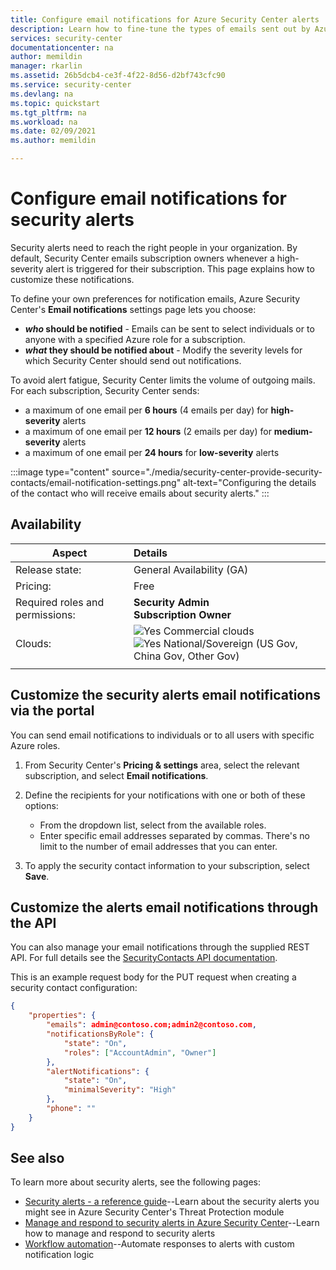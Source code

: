 ```yaml
---
title: Configure email notifications for Azure Security Center alerts
description: Learn how to fine-tune the types of emails sent out by Azure Security Center for security alerts. 
services: security-center
documentationcenter: na
author: memildin
manager: rkarlin
ms.assetid: 26b5dcb4-ce3f-4f22-8d56-d2bf743cfc90
ms.service: security-center
ms.devlang: na
ms.topic: quickstart
ms.tgt_pltfrm: na
ms.workload: na
ms.date: 02/09/2021
ms.author: memildin

---
```

# Configure email notifications for security alerts 

Security alerts need to reach the right people in your organization. By default, Security Center emails subscription owners whenever a high-severity alert is triggered for their subscription. This page explains how to customize these notifications.

To define your own preferences for notification emails, Azure Security Center's **Email notifications** settings page lets you choose:

- ***who* should be notified** - Emails can be sent to select individuals or to anyone with a specified Azure role for a subscription. 
- ***what* they should be notified about** - Modify the severity levels for which Security Center should send out notifications.

To avoid alert fatigue, Security Center limits the volume of outgoing mails. For each subscription, Security Center sends:

- a maximum of one email per **6 hours** (4 emails per day) for **high-severity** alerts
- a maximum of one email per **12 hours** (2 emails per day) for **medium-severity** alerts
- a maximum of one email per **24 hours** for **low-severity** alerts

:::image type="content" source="./media/security-center-provide-security-contacts/email-notification-settings.png" alt-text="Configuring the details of the contact who will receive emails about security alerts." :::
 
## Availability

|Aspect|Details|
|----|:----|
|Release state:|General Availability (GA)|
|Pricing:|Free|
|Required roles and permissions:|**Security Admin**<br>**Subscription Owner** |
|Clouds:|![Yes](./media/icons/yes-icon.png) Commercial clouds<br>![Yes](./media/icons/yes-icon.png) National/Sovereign (US Gov, China Gov, Other Gov)|
|||


## Customize the security alerts email notifications via the portal<a name="email"></a>
You can send email notifications to individuals or to all users with specific Azure roles.

1. From Security Center's **Pricing & settings** area, select the relevant subscription, and select **Email notifications**.

1. Define the recipients for your notifications with one or both of these options:

    - From the dropdown list, select from the available roles.
    - Enter specific email addresses separated by commas. There's no limit to the number of email addresses that you can enter.

1. To apply the security contact information to your subscription, select **Save**.

## Customize the alerts email notifications through the API
You can also manage your email notifications through the supplied REST API. For full details see the [SecurityContacts API documentation](/rest/api/securitycenter/securitycontacts).

This is an example request body for the PUT request when creating a security contact configuration:

```json
{
    "properties": {
        "emails": admin@contoso.com;admin2@contoso.com,
        "notificationsByRole": {
            "state": "On",
            "roles": ["AccountAdmin", "Owner"]
        },
        "alertNotifications": {
            "state": "On",
            "minimalSeverity": "High"
        },
        "phone": ""
    }
}
```


## See also
To learn more about security alerts, see the following pages:

- [Security alerts - a reference guide](alerts-reference.md)--Learn about the security alerts you might see in Azure Security Center's Threat Protection module
- [Manage and respond to security alerts in Azure Security Center](security-center-managing-and-responding-alerts.md)--Learn how to manage and respond to security alerts
- [Workflow automation](workflow-automation.md)--Automate responses to alerts with custom notification logic
